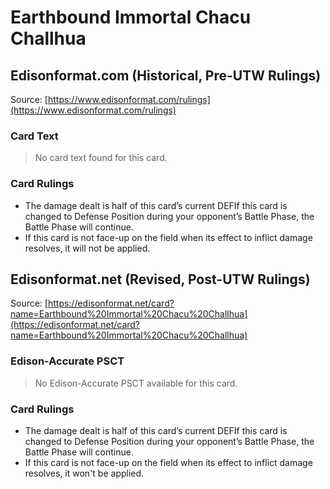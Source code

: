 # Earthbound Immortal Chacu Challhua

## Edisonformat.com (Historical, Pre-UTW Rulings)

Source: [https://www.edisonformat.com/rulings](https://www.edisonformat.com/rulings)

### Card Text

> No card text found for this card.

### Card Rulings

*   The damage dealt is half of this card’s current DEFIf this card is changed to Defense Position during your opponent’s Battle Phase, the Battle Phase will continue.
*   If this card is not face-up on the field when its effect to inflict damage resolves, it will not be applied.

## Edisonformat.net (Revised, Post-UTW Rulings)

Source: [https://edisonformat.net/card?name=Earthbound%20Immortal%20Chacu%20Challhua](https://edisonformat.net/card?name=Earthbound%20Immortal%20Chacu%20Challhua)

### Edison-Accurate PSCT

> No Edison-Accurate PSCT available for this card.

### Card Rulings

*   The damage dealt is half of this card’s current DEFIf this card is changed to Defense Position during your opponent’s Battle Phase, the Battle Phase will continue.
*   If this card is not face-up on the field when its effect to inflict damage resolves, it won't be applied.
            